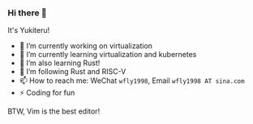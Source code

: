### Hi there 👋

It's Yukiteru!

- 🔭 I’m currently working on virtualization
- 🌱 I’m currently learning virtualization and kubernetes
- 🦀 I’m also learning Rust!
- 🧐 I’m following Rust and RISC-V
- 📫 How to reach me: WeChat `wfly1998`, Email `wfly1998 AT sina.com`
- ⚡ Coding for fun

BTW, Vim is the best editor!

